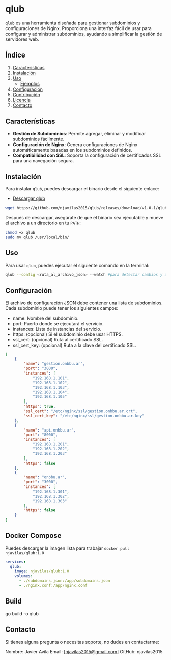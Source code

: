 # qlub

`qlub` es una herramienta diseñada para gestionar subdominios y configuraciones de Nginx. Proporciona una interfaz fácil de usar para configurar y administrar subdominios, ayudando a simplificar la gestión de servidores web.

## Índice

1. [Características](#características)
2. [Instalación](#instalación)
3. [Uso](#uso)
   - [Ejemplos](#ejemplos)
4. [Configuración](#configuración)
5. [Contribución](#contribución)
6. [Licencia](#licencia)
7. [Contacto](#contacto)

## Características

- **Gestión de Subdominios**: Permite agregar, eliminar y modificar subdominios fácilmente.
- **Configuración de Nginx**: Genera configuraciones de Nginx automáticamente basadas en los subdominios definidos.
- **Compatibilidad con SSL**: Soporta la configuración de certificados SSL para una navegación segura.

## Instalación

Para instalar `qlub`, puedes descargar el binario desde el siguiente enlace:

- [Descargar qlub](https://github.com/njavilas2015/qlub/releases/download/v1.0.1/qlub)

```bash
wget https://github.com/njavilas2015/qlub/releases/download/v1.0.1/qlub
```

Después de descargar, asegúrate de que el binario sea ejecutable y mueve el archivo a un directorio en tu `PATH`:

```bash
chmod +x qlub
sudo mv qlub /usr/local/bin/
```

## Uso
Para usar `qlub`, puedes ejecutar el siguiente comando en la terminal:

```bash
qlub --config <ruta_al_archivo_json> --watch #para detectar cambios y actualizar config

```

## Configuración
El archivo de configuración JSON debe contener una lista de subdominios. Cada subdominio puede tener los siguientes campos:

- name: Nombre del subdominio.
- port: Puerto donde se ejecutará el servicio.
- instances: Lista de instancias del servicio.
- https: (opcional) Si el subdominio debe usar HTTPS.
- ssl_cert: (opcional) Ruta al certificado SSL.
- ssl_cert_key: (opcional) Ruta a la clave del certificado SSL.


```json
[
    {
        "name": "gestion.onbbu.ar",
        "port": "3000",
        "instances": [
            "192.168.1.101",
            "192.168.1.102",
            "192.168.1.103",
            "192.168.1.104",
            "192.168.1.105"
        ],
        "https": true,
        "ssl_cert": "/etc/nginx/ssl/gestion.onbbu.ar.crt",
        "ssl_cert_key": "/etc/nginx/ssl/gestion.onbbu.ar.key"
    },
    {
        "name": "api.onbbu.ar",
        "port": "8000",
        "instances": [
            "192.168.1.201",
            "192.168.1.202",
            "192.168.1.203"
        ],
        "https": false
    },
    {
        "name": "onbbu.ar",
        "port": "3000",
        "instances": [
            "192.168.1.301",
            "192.168.1.302",
            "192.168.1.303"
        ],
        "https": false
    }
]
```

## Docker Compose 
Puedes descargar la imagen lista para trabajar `docker pull njavilas/qlub:1.0`

```yml
services:
  qlub:
    image: njavilas/qlub:1.0
    volumes:
      - ./subdomains.json:/app/subdomains.json
      - ./nginx.conf:/app/nginx.conf
```

## Build

go build -o qlub

## Contacto
Si tienes alguna pregunta o necesitas soporte, no dudes en contactarme:

Nombre: Javier Avila
Email: [njavilas2015@gmail.com]
GitHub: njavilas2015